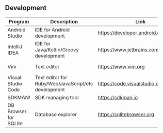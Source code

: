 ## Development

| Program | Description | Link | Plugins | Comment |
| --- | --- | --- | --- | --- |
| Android Studio | IDE for Android development | https://developer.android.com/studio | [ide-settings](https://github.com/fartem/ide-settings/tree/master/settings/android_studio) |
| IntelliJ IDEA | IDE for Java/Kotlin/Groovy development | https://www.jetbrains.com/idea | [ide-settings](https://github.com/fartem/ide-settings/tree/master/settings/intellij_idea) |
| Vim | Text editor | https://www.vim.org | [ide-settings](https://github.com/fartem/ide-settings/tree/master/configs/vim) |
| Visual Studio Code | Text editor for Ruby/Web/JavaScript/etc development | https://code.visualstudio.com | [ide-settings](https://github.com/fartem/ide-settings/tree/master/extensions/vscode) |
| SDKMAN! | SDK managing tool | https://sdkman.io |
| DB Browser for SQLite | Database explorer | https://sqlitebrowser.org |
